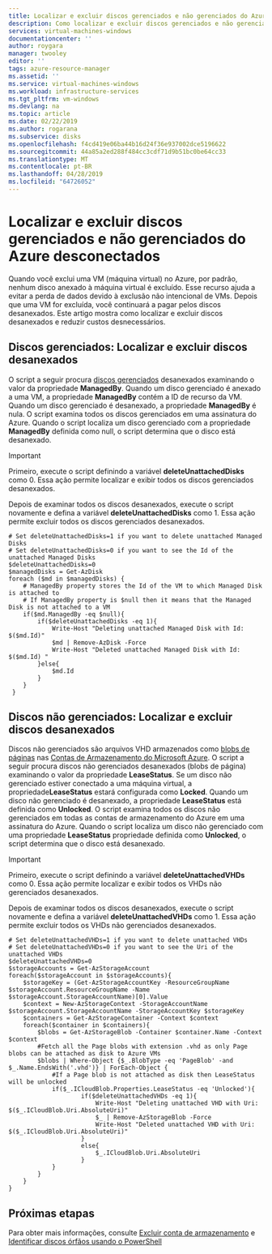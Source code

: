 ```yaml
---
title: Localizar e excluir discos gerenciados e não gerenciados do Azure desconectados | Microsoft Docs
description: Como localizar e excluir discos gerenciados e não gerenciados (VHDs/blobs de páginas) do Azure desconectados usando o Azure PowerShell.
services: virtual-machines-windows
documentationcenter: ''
author: roygara
manager: twooley
editor: ''
tags: azure-resource-manager
ms.assetid: ''
ms.service: virtual-machines-windows
ms.workload: infrastructure-services
ms.tgt_pltfrm: vm-windows
ms.devlang: na
ms.topic: article
ms.date: 02/22/2019
ms.author: rogarana
ms.subservice: disks
ms.openlocfilehash: f4cd419e06ba44b16d24f36e937002dce5196622
ms.sourcegitcommit: 44a85a2ed288f484cc3cdf71d9b51bc0be64cc33
ms.translationtype: MT
ms.contentlocale: pt-BR
ms.lasthandoff: 04/28/2019
ms.locfileid: "64726052"
---
```

# <a name="find-and-delete-unattached-azure-managed-and-unmanaged-disks"></a>Localizar e excluir discos gerenciados e não gerenciados do Azure desconectados

Quando você exclui uma VM (máquina virtual) no Azure, por padrão, nenhum disco anexado à máquina virtual é excluído. Esse recurso ajuda a evitar a perda de dados devido à exclusão não intencional de VMs. Depois que uma VM for excluída, você continuará a pagar pelos discos desanexados. Este artigo mostra como localizar e excluir discos desanexados e reduzir custos desnecessários.

## <a name="managed-disks-find-and-delete-unattached-disks"></a>Discos gerenciados: Localizar e excluir discos desanexados

O script a seguir procura [discos gerenciados](managed-disks-overview.md) desanexados examinando o valor da propriedade **ManagedBy**. Quando um disco gerenciado é anexado a uma VM, a propriedade **ManagedBy** contém a ID de recurso da VM. Quando um disco gerenciado é desanexado, a propriedade **ManagedBy** é nula. O script examina todos os discos gerenciados em uma assinatura do Azure. Quando o script localiza um disco gerenciado com a propriedade **ManagedBy** definida como null, o script determina que o disco está desanexado.

>[!IMPORTANT]
>Primeiro, execute o script definindo a variável **deleteUnattachedDisks** como 0. Essa ação permite localizar e exibir todos os discos gerenciados desanexados.
>
>Depois de examinar todos os discos desanexados, execute o script novamente e defina a variável **deleteUnattachedDisks** como 1. Essa ação permite excluir todos os discos gerenciados desanexados.

```azurepowershell-interactive
# Set deleteUnattachedDisks=1 if you want to delete unattached Managed Disks
# Set deleteUnattachedDisks=0 if you want to see the Id of the unattached Managed Disks
$deleteUnattachedDisks=0
$managedDisks = Get-AzDisk
foreach ($md in $managedDisks) {
    # ManagedBy property stores the Id of the VM to which Managed Disk is attached to
    # If ManagedBy property is $null then it means that the Managed Disk is not attached to a VM
    if($md.ManagedBy -eq $null){
        if($deleteUnattachedDisks -eq 1){
            Write-Host "Deleting unattached Managed Disk with Id: $($md.Id)"
            $md | Remove-AzDisk -Force
            Write-Host "Deleted unattached Managed Disk with Id: $($md.Id) "
        }else{
            $md.Id
        }
    }
 }
```

## <a name="unmanaged-disks-find-and-delete-unattached-disks"></a>Discos não gerenciados: Localizar e excluir discos desanexados

Discos não gerenciados são arquivos VHD armazenados como [blobs de páginas](/rest/api/storageservices/understanding-block-blobs--append-blobs--and-page-blobs#about-page-blobs) nas [Contas de Armazenamento do Microsoft Azure](../../storage/common/storage-create-storage-account.md). O script a seguir procura discos não gerenciados desanexados (blobs de página) examinando o valor da propriedade **LeaseStatus**. Se um disco não gerenciado estiver conectado a uma máquina virtual, a propriedade**LeaseStatus** estará configurada como **Locked**. Quando um disco não gerenciado é desanexado, a propriedade **LeaseStatus** está definida como **Unlocked**. O script examina todos os discos não gerenciados em todas as contas de armazenamento do Azure em uma assinatura do Azure. Quando o script localiza um disco não gerenciado com uma propriedade **LeaseStatus** propriedade definida como **Unlocked**, o script determina que o disco está desanexado.

>[!IMPORTANT]
>Primeiro, execute o script definindo a variável **deleteUnattachedVHDs** como 0. Essa ação permite localizar e exibir todos os VHDs não gerenciados desanexados.
>
>Depois de examinar todos os discos desanexados, execute o script novamente e defina a variável **deleteUnattachedVHDs** como 1. Essa ação permite excluir todos os VHDs não gerenciados desanexados.

```azurepowershell-interactive
# Set deleteUnattachedVHDs=1 if you want to delete unattached VHDs
# Set deleteUnattachedVHDs=0 if you want to see the Uri of the unattached VHDs
$deleteUnattachedVHDs=0
$storageAccounts = Get-AzStorageAccount
foreach($storageAccount in $storageAccounts){
    $storageKey = (Get-AzStorageAccountKey -ResourceGroupName $storageAccount.ResourceGroupName -Name $storageAccount.StorageAccountName)[0].Value
    $context = New-AzStorageContext -StorageAccountName $storageAccount.StorageAccountName -StorageAccountKey $storageKey
    $containers = Get-AzStorageContainer -Context $context
    foreach($container in $containers){
        $blobs = Get-AzStorageBlob -Container $container.Name -Context $context
        #Fetch all the Page blobs with extension .vhd as only Page blobs can be attached as disk to Azure VMs
        $blobs | Where-Object {$_.BlobType -eq 'PageBlob' -and $_.Name.EndsWith('.vhd')} | ForEach-Object { 
            #If a Page blob is not attached as disk then LeaseStatus will be unlocked
            if($_.ICloudBlob.Properties.LeaseStatus -eq 'Unlocked'){
                    if($deleteUnattachedVHDs -eq 1){
                        Write-Host "Deleting unattached VHD with Uri: $($_.ICloudBlob.Uri.AbsoluteUri)"
                        $_ | Remove-AzStorageBlob -Force
                        Write-Host "Deleted unattached VHD with Uri: $($_.ICloudBlob.Uri.AbsoluteUri)"
                    }
                    else{
                        $_.ICloudBlob.Uri.AbsoluteUri
                    }
            }
        }
    }
}
```

## <a name="next-steps"></a>Próximas etapas

Para obter mais informações, consulte [Excluir conta de armazenamento](../../storage/common/storage-create-storage-account.md) e [Identificar discos órfãos usando o PowerShell](https://blogs.technet.microsoft.com/ukplatforms/2018/02/21/azure-cost-optimisation-series-identify-orphaned-disks-using-powershell/)
